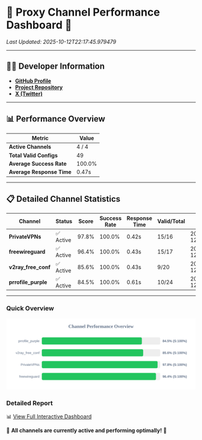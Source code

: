 # 🌟 Proxy Channel Performance Dashboard 🌟

_Last Updated: 2025-10-12T22:17:45.979479_

---

## 👩‍💻 Developer Information

- **[GitHub Profile](https://github.com/4n0nymou3)**  
- **[Project Repository](https://github.com/4n0nymou3/multi-proxy-config-fetcher)**  
- **[X (Twitter)](https://x.com/4n0nymou3)**  

---

## 📊 Performance Overview

| Metric                | Value       |
|-----------------------|-------------|
| **Active Channels**   | 4 / 4       |
| **Total Valid Configs** | 49          |
| **Average Success Rate** | 100.0%      |
| **Average Response Time** | 0.47s       |

---

## 📋 Detailed Channel Statistics

| Channel          | Status     | Score  | Success Rate | Response Time | Valid/Total | Last Success               |
|------------------|------------|--------|--------------|---------------|-------------|----------------------------|
| **PrivateVPNs**  | ✅ Active  | 97.8%  | 100.0% | 0.42s         | 15/16       | 2025-10-12T22:17:45.521863 |
| **freewireguard**  | ✅ Active  | 96.4%  | 100.0% | 0.43s         | 15/17       | 2025-10-12T22:17:45.977674 |
| **v2ray_free_conf**  | ✅ Active  | 85.6%  | 100.0% | 0.43s         | 9/20       | 2025-10-12T22:17:45.057897 |
| **prrofile_purple**  | ✅ Active  | 84.5%  | 100.0% | 0.61s         | 10/24       | 2025-10-12T22:17:44.558524 |

---

### Quick Overview
<div align="center">
  <a href="https://raw.githubusercontent.com/nullluser/NullRepo/refs/heads/main/assets/channel_stats_chart.svg">
    <img src="https://raw.githubusercontent.com/nullluser/NullRepo/refs/heads/main/assets/channel_stats_chart.svg" alt="Source Performance Statistics" width="800">
  </a>
</div>

### Detailed Report
📊 [View Full Interactive Dashboard](https://htmlpreview.github.io/?https://github.com/nullluser/NullRepo/blob/main/assets/performance_report.html)

🎉 **All channels are currently active and performing optimally!** 🎉
